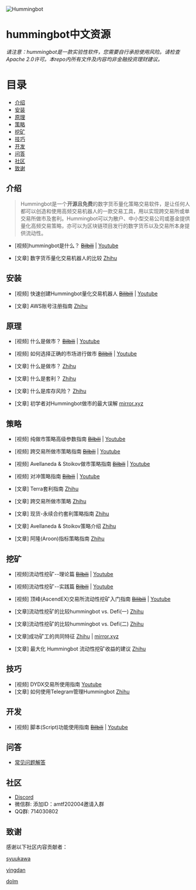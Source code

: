 ![Hummingbot](/images/blacklogo.png)
# hummingbot中文资源

*请注意：hummingbot是一款实验性软件，您需要自行承担使用风险。请检查Apache 2.0许可。本repo内所有文件及内容均非金融投资理财建议。*

# 目录
- [介绍](#介绍)
- [安装](#安装) 
- [原理](#原理) 
- [策略](#策略)
- [挖矿](#挖矿) 
- [技巧](#技巧)
- [开发](#开发)
- [问答](#问答)
- [社区](#社区)
- [致谢](#致谢)

## 介绍

>Hummingbot是一个**开源且免费**的数字货币量化策略交易软件，是让任何人都可以创造和使用高频交易机器人的一款交易工具，用以实现跨交易所或单交易所做市及套利。Hummingbot可以为散户、中小型交易公司或基金提供量化高频交易策略，亦可以为区块链项目发行的数字货币以及交易所本身提供流动性。

- [视频]hummingbot是什么？ ~~[Bilbili](https://www.bilibili.com/video/BV1oX4y1g7Kp/)~~ | [Youtube](https://youtu.be/_Y2aZr9LkXY)

- [文章] 数字货币量化交易机器人的比较 [Zhihu](https://zhuanlan.zhihu.com/p/405182553)
## 安装
- [视频] 快速创建Hummingbot量化交易机器人 ~~[Bilibili](https://www.bilibili.com/video/BV1nB4y1A7nZ/)~~ | [Youtube](https://youtu.be/gLC4wuMUpug)

- [文章] AWS账号注册指南 [Zhihu](https://zhuanlan.zhihu.com/p/421176276)
## 原理
- [视频] 什么是做市？ ~~[Bilbili](https://www.bilibili.com/video/BV1GU4y1L7BH/)~~ | [Youtube](https://youtu.be/OApUCwh0l-M)
- [视频] 如何选择正确的市场进行做市 ~~[Bilibili](https://www.bilibili.com/video/BV1264y1X7GM/)~~ | [Youtube](https://youtu.be/lxVsJcWDDe4)

- [文章] 什么是做市？ [Zhihu](https://zhuanlan.zhihu.com/p/412876608)
- [文章] 什么是套利？ [Zhihu](https://zhuanlan.zhihu.com/p/426858907)
- [文章] 什么是库存风险？ [Zhihu](https://zhuanlan.zhihu.com/p/427984248)
- [文章] 初学者对Hummingbot做市的最大误解 [mirror.xyz](https://mirror.xyz/0x7f2337F8E6bFd7Ce15Ea6c58c917D69Ac8402B1e/uqH-SVwS0BkDIwCODhhGr2rb8DBJwsn8NsK7fLhn4ns) 
## 策略
- [视频] 纯做市策略高级参数指南 ~~[Bilbili](https://www.bilibili.com/video/BV1Vy4y1u7sS/)~~ | [Youtube](https://youtu.be/zV8Wi0CJOlg)
- [视频] 跨交易所做市策略指南 ~~[Bilbili](https://www.bilibili.com/video/BV1fh411q7fP/)~~ | [Youtube](https://youtu.be/sS99DrIyIxA)
- [视频] Avellaneda & Stoikov做市策略指南 ~~[Bilbili](https://www.bilibili.com/video/BV1m64y1b7gS/)~~ | [Youtube](https://youtu.be/5RrHi6dXzME)
- [视频] 对冲策略指南 ~~[Bilbili](https://www.bilibili.com/video/BV1g34y197Pg)~~ | [Youtube](https://youtu.be/Y_nfr0PDnzY)

- [文章] Terra套利指南 [Zhihu](https://zhuanlan.zhihu.com/p/407956989)
- [文章] 跨交易所做市策略 [Zhihu](https://zhuanlan.zhihu.com/p/423357205)
- [文章] 现货-永续合约套利策略指南 [Zhihu](https://zhuanlan.zhihu.com/p/409244837)
- [文章] Avellaneda & Stoikov策略介绍 [Zhihu](https://zhuanlan.zhihu.com/p/399924066)
- [文章] 阿隆(Aroon)指标策略指南 [Zhihu](https://zhuanlan.zhihu.com/p/434971567)

## 挖矿
- [视频]流动性挖矿--理论篇 ~~[Bilbili](https://www.bilibili.com/video/BV1yK4y1P7SJ/)~~  | [Youtube](https://youtu.be/mswTft93_i0)
- [视频]流动性挖矿--实践篇 ~~[Bilbili](https://www.bilibili.com/video/BV1L5411u71y/)~~  | [Youtube](https://youtu.be/jYmHVI1lm_g) 
- [视频] 顶峰(AscendEX)交易所流动性挖矿入门指南 ~~[Bilibili](https://www.bilibili.com/video/BV1Dy4y137ow/)~~ | [Youtube](https://youtu.be/9My6J75WTjg)

- [文章]流动性挖矿的比较hummingbot vs. Defi(一) [Zhihu](https://zhuanlan.zhihu.com/p/402304253) 
- [文章]流动性挖矿的比较hummingbot vs. Defi(二) [Zhihu](https://zhuanlan.zhihu.com/p/404672369) 
- [文章]成功矿工的共同特征 [Zhihu](https://zhuanlan.zhihu.com/p/475828359) | [mirror.xyz](https://mirror.xyz/0x7f2337F8E6bFd7Ce15Ea6c58c917D69Ac8402B1e/uqH-SVwS0BkDIwCODhhGr2rb8DBJwsn8NsK7fLhn4ns)
- [文章] 最大化 Hummingbot 流动性挖矿收益的建议 [Zhihu](https://zhuanlan.zhihu.com/p/487238376) 
## 技巧
- [视频] DYDX交易所使用指南 [Youtube](https://youtu.be/c4guWkUC_5Y)
- [文章] 如何使用Telegram管理Hummingbot [Zhihu](https://zhuanlan.zhihu.com/p/410034371) 
## 开发
- [视频] 脚本(Script)功能使用指南 ~~[Bilbili](https://www.bilibili.com/video/BV1nM4y1G7Av/)~~ | [Youtube](https://youtu.be/0Y27_gMLt1w)


## 问答
- [常见问题解答](FAQ.md) 
## 社区
- [Discord](https://discord.gg/TPd7YXzw6D)
- 微信群: 添加ID：amtf202004邀请入群
- QQ群: 714030802

## 致谢
感谢以下社区内容贡献者：

[syuukawa](https://github.com/syuukawa)

[yingdan](https://github.com/moraliang)

[dolm](https://github.com/whoareyou40)
